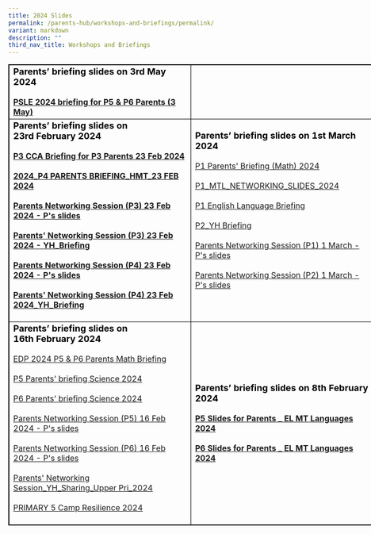 ```yaml
---
title: 2024 Slides
permalink: /parents-hub/workshops-and-briefings/permalink/
variant: markdown
description: ""
third_nav_title: Workshops and Briefings
---
```

<table style="border:1px solid black;width:840px;">
<tbody>
	 <tr><td style="border: 1px solid black; width: 350px;">
             <b>
             <strong style="color: black; font-size: 18;"> Parents’ briefing slides on 3rd&nbsp;May 2024</strong>
             <br>
                         <br>
            <a href="https://drive.google.com/file/d/128K1Zj3uFMTR7-Wg3uKCBuKP0dQkMwE9/view?usp=drive_link">PSLE 2024 briefing for P5 &amp; P6 Parents (3 May)</a>
             <br>
        </b></td> <td style="border:1px solid black; width:350px;">
<strong style="color:black;font-size:18;"></strong> 
<br><br>
	
         
 </td></tr><tr><td style="border: 1px solid black; width: 350px;">
             <b>
             <strong style="color: black; font-size: 18;"> Parents’ briefing slides on 23rd&nbsp;February 2024</strong>
             <br>
                         <br>
            <a href="https://drive.google.com/file/d/1kIfS-Na13C-suEx4Cw8BTwn9T23Ir0OX/view?usp=drive_link">P3 CCA Briefing for P3 Parents 23 Feb 2024</a>
             <br>
                         <br>
							 <a href="https://drive.google.com/file/d/1prqBap6Pslx0noNOwFK-KAfSfD8uqAMA/view?usp=drive_link">2024_P4 PARENTS BRIEFING_HMT_23 FEB 2024</a>
             <br>
                         <br>
							 <a href="https://drive.google.com/file/d/1aGymPtokgeOE9m0bezn1I7VfFnKwfy-m/view?usp=drive_link">Parents Networking Session (P3) 23 Feb 2024 - P's slides</a>
             <br>
                         <br>
							 <a href="https://drive.google.com/file/d/1SLRUPIV7Ll6Ve3bsINy3SSciPBTYTAQY/view?usp=drive_link">Parents' Networking Session (P3) 23 Feb 2024 - YH_Briefing</a>
             <br>
                         <br>
							 <a href="https://drive.google.com/file/d/1NdPtADQHZ59rp3vMHCJWEkrJQS8_trmi/view?usp=drive_link">Parents Networking Session (P4) 23 Feb 2024 - P's slides</a>
             <br>
                         <br>
							 <a href="https://drive.google.com/file/d/1aAaCQSlMjzycCCTIB2QJJFPqPSFcmP7j/view?usp=drive_link">Parents' Networking Session (P4) 23 Feb 2024_YH_Briefing</a>
             <br>
                         <br>
             </b>
          </td> <td style="border:1px solid black; width:350px;">
<strong style="color:black;font-size:18;">Parents’ briefing slides on 1st&nbsp;March 2024</strong> 
<br><br>
	 <a href="https://drive.google.com/file/d/1b9A35L7YEe45eZ271jBLQhFmmQ34XPJ3/view?usp=sharing">P1 Parents' Briefing (Math) 2024</a>
	 
<br>
<br>	<a href="https://drive.google.com/file/d/1MMQnMskGQhzsXG0rcOcDLMyBGIYn33xZ/view?usp=drive_link">P1_MTL_NETWORKING_SLIDES_2024</a>
	<br>
	<br>
	<a href="https://drive.google.com/file/d/1ByhKRY9sTXjBIa71FpGxWeA8IyKFMgIo/view?usp=drive_link">P1 English Language Briefing</a> 
<br><br>
		<a href="https://drive.google.com/file/d/179mzfEVUsCqq4MynWm11ehJALzF86n3K/view?usp=drive_link">P2_YH Briefing</a>
<br><br>
			<a href="https://drive.google.com/file/d/1xaTd_GRTQEQb0ApujU4zTEpju5EbCUB5/view?usp=drive_link">Parents Networking Session (P1) 1 March - P's slides</a>
	<br>
	<br>
		<a href="https://drive.google.com/file/d/1erVeMbPwXbXq6c202rgT5qIVPir9sm9a/view?usp=drive_link">Parents Networking Session (P2) 1 March - P's slides</a>
	<br><br>
<br>
	</td>
          </tr><tr>
<td style="border:1px solid black; width:350px;">
<strong style="color:black;font-size:18;">Parents’ briefing slides on 16th&nbsp;February 2024</strong> 
<br>
<br>	<a href="https://drive.google.com/file/d/12E5AVZz97UVehcs8fB8pXTyp96X17jPw/view?usp=sharing">EDP 2024 P5 &amp; P6 Parents Math Briefing</a>
	<br>
	<br>
	<a href="https://drive.google.com/file/d/1QP6pbgIhTdEj63yxLapjjtcNX0AtoEQM/view?usp=drive_link">P5 Parents' briefing Science 2024</a> 
<br><br>
		<a href="https://drive.google.com/file/d/1aER5h1GyrAgJLAr2vmM_7H5jwq1vP_18/view?usp=drive_link">P6 Parents' briefing Science 2024</a>
<br><br>
			<a href="https://drive.google.com/file/d/1R8vwxMtHhamdoxP04VVxv39IGbFFVqJ8/view?usp=drive_link">Parents Networking Session (P5) 16 Feb 2024 - P's slides</a>
	<br>
	<br>
		<a href="https://drive.google.com/file/d/1l3DIvXGGlmUCiqGG_kkAi9gRAizYtaBN/view?usp=drive_link">Parents Networking Session (P6) 16 Feb 2024 - P's slides</a>
	<br><br>
		<a href="https://drive.google.com/file/d/16LFGQRMgLRqXZSgRzQduX-cscMcb20g_/view?usp=drive_link">Parents' Networking Session_YH_Sharing_Upper Pri_2024</a>
	<br><br>
	<a href="https://drive.google.com/file/d/1xTTbJcQ7N3d4_CnjEFA6j8Pjf36BC8p3/view?usp=drive_link">PRIMARY 5 Camp Resilience 2024</a>
<br>
<br>
	</td>
<td style="border:1px solid black; width:350px;">
<b><strong style="color:black;font-size:18;">Parents’ briefing slides on 8th February 2024</strong> 
<br>
<br><a href="https://drive.google.com/file/d/1DSvQQHsnbeDXYwR5vKaKeK_1odHypJmH/view?usp=drive_link">P5 Slides for Parents _ EL MT Languages 2024<br><br></a> 
<a href="https://drive.google.com/file/d/1J8XoD8ztX1P4LO0aZK_EAcCh9uG7Hux_/view?usp=drive_link">P6 Slides for Parents _ EL MT Languages 2024</a>
<br>
</b>
	</td></tr></tbody>
</table>